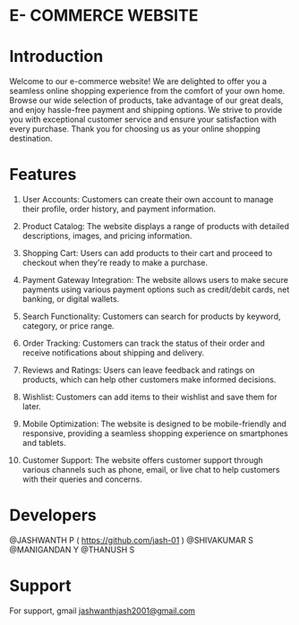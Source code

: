 # E- COMMERCE WEBSITE 

# Introduction 

Welcome to our e-commerce website! We are delighted to offer you a seamless online shopping experience from the comfort of your own home. Browse our wide selection of products, take advantage of our great deals, and enjoy hassle-free payment and shipping options. We strive to provide you with exceptional customer service and ensure your satisfaction with every purchase. Thank you for choosing us as your online shopping destination.

# Features

1. User Accounts: Customers can create their own account to manage their profile, order history, and payment information.

2. Product Catalog: The website displays a range of products with detailed descriptions, images, and pricing information.

3. Shopping Cart: Users can add products to their cart and proceed to checkout when they're ready to make a purchase.

4. Payment Gateway Integration: The website allows users to make secure payments using various payment options such as credit/debit cards, net banking, or digital wallets.

5. Search Functionality: Customers can search for products by keyword, category, or price range.

6. Order Tracking: Customers can track the status of their order and receive notifications about shipping and delivery.

7. Reviews and Ratings: Users can leave feedback and ratings on products, which can help other customers make informed decisions.

8. Wishlist: Customers can add items to their wishlist and save them for later.

9. Mobile Optimization: The website is designed to be mobile-friendly and responsive, providing a seamless shopping experience on smartphones and tablets.

10. Customer Support: The website offers customer support through various channels such as phone, email, or live chat to help customers with their queries and concerns.

# Developers
@JASHWANTH P ( https://github.com/jash-01 )
@SHIVAKUMAR S 
@MANIGANDAN Y 
@THANUSH S 

# Support

For support, gmail jashwanthjash2001@gmail.com 


